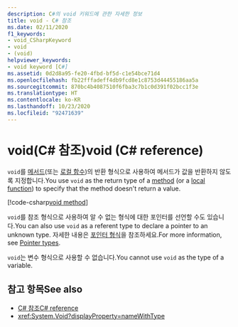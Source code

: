 ```yaml
---
description: C#의 void 키워드에 관한 자세한 정보
title: void - C# 참조
ms.date: 02/11/2020
f1_keywords:
- void_CSharpKeyword
- void
- (void)
helpviewer_keywords:
- void keyword [C#]
ms.assetid: 0d2d8a95-fe20-4fbd-bf5d-c1e54bce71d4
ms.openlocfilehash: fb22fffadeff4db9fcd8e1c8753d44455186aa5a
ms.sourcegitcommit: 870bc4b4087510f6fba3c7b1c0d391f02bcc1f3e
ms.translationtype: HT
ms.contentlocale: ko-KR
ms.lasthandoff: 10/23/2020
ms.locfileid: "92471639"
---
```

# <a name="void-c-reference"></a><span data-ttu-id="9a0c4-103">void(C# 참조)</span><span class="sxs-lookup"><span data-stu-id="9a0c4-103">void (C# reference)</span></span>

<span data-ttu-id="9a0c4-104">`void`를 [메서드](../../programming-guide/classes-and-structs/methods.md)(또는 [로컬 함수](../../programming-guide/classes-and-structs/local-functions.md))의 반환 형식으로 사용하여 메서드가 값을 반환하지 않도록 지정합니다.</span><span class="sxs-lookup"><span data-stu-id="9a0c4-104">You use `void` as the return type of a [method](../../programming-guide/classes-and-structs/methods.md) (or a [local function](../../programming-guide/classes-and-structs/local-functions.md)) to specify that the method doesn't return a value.</span></span>

[!code-csharp[void method](snippets/shared/VoidType.cs#VoidExample)]

<span data-ttu-id="9a0c4-105">`void`를 참조 형식으로 사용하여 알 수 없는 형식에 대한 포인터를 선언할 수도 있습니다.</span><span class="sxs-lookup"><span data-stu-id="9a0c4-105">You can also use `void` as a referent type to declare a pointer to an unknown type.</span></span> <span data-ttu-id="9a0c4-106">자세한 내용은 [포인터 형식](../../programming-guide/unsafe-code-pointers/pointer-types.md)을 참조하세요.</span><span class="sxs-lookup"><span data-stu-id="9a0c4-106">For more information, see [Pointer types](../../programming-guide/unsafe-code-pointers/pointer-types.md).</span></span>

<span data-ttu-id="9a0c4-107">`void`는 변수 형식으로 사용할 수 없습니다.</span><span class="sxs-lookup"><span data-stu-id="9a0c4-107">You cannot use `void` as the type of a variable.</span></span>

## <a name="see-also"></a><span data-ttu-id="9a0c4-108">참고 항목</span><span class="sxs-lookup"><span data-stu-id="9a0c4-108">See also</span></span>

- [<span data-ttu-id="9a0c4-109">C# 참조</span><span class="sxs-lookup"><span data-stu-id="9a0c4-109">C# reference</span></span>](../index.md)
- <xref:System.Void?displayProperty=nameWithType>
